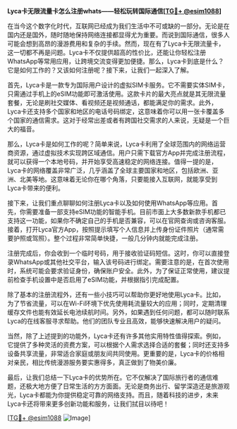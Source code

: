 **Lyca卡无限流量卡怎么注册whats——轻松玩转国际通信[[TG💪+ @esim1088](https://t.me/s/esim1088)]**

在当今这个数字化时代，互联网已经成为我们生活中不可或缺的一部分。无论是在国内还是国外，随时随地保持网络连接都显得尤为重要。而说到国际通信，很多人可能会想到高昂的漫游费用和复杂的手续。然而，现在有了Lyca卡无限流量卡，这一切都不再是问题。Lyca卡不仅提供超高的性价比，还能让你轻松注册WhatsApp等常用应用，让跨境交流变得更加便捷。那么，Lyca卡到底是什么？它是如何工作的？又该如何注册呢？接下来，让我们一起深入了解。

首先，Lyca卡是一款专为国际用户设计的虚拟SIM卡服务。它不需要实体SIM卡，只需通过手机上的eSIM功能即可激活使用。这款卡片的最大亮点就是其无限流量套餐，无论是刷社交媒体、看视频还是视频通话，都能满足你的需求。此外，Lyca卡还支持多个国家和地区的电话号码绑定，这意味着你可以用一张卡覆盖多个国家的通信需求。这对于经常出差或者有跨国社交需求的人来说，无疑是一个巨大的福音。

那么，Lyca卡是如何工作的呢？简单来说，Lyca卡利用了全球范围内的网络运营商资源，通过虚拟技术实现跨区域通信。用户只需下载官方App并完成注册流程，就可以获得一个本地号码，并开始享受高速稳定的网络连接。值得一提的是，Lyca卡的网络覆盖非常广泛，几乎涵盖了全球主要国家和地区，包括欧洲、亚洲、北美等地。这意味着无论你在哪个角落，只要能接入互联网，就能享受到Lyca卡带来的便利。

接下来，让我们重点聊聊如何注册Lyca卡以及如何使用WhatsApp等应用。首先，你需要准备一部支持eSIM功能的智能手机。目前市面上大多数新款手机都已支持这一功能，如果你不确定自己的手机是否兼容，可以在官网查询或咨询客服。接着，打开Lyca官方App，按照提示填写个人信息并上传身份证件照片（通常需要护照或驾照）。整个过程非常简单快捷，一般几分钟内就能完成注册。

注册完成后，你会收到一个临时号码，用于接收验证码短信。这时，你可以直接登录WhatsApp或其他社交平台，输入该号码进行绑定。需要注意的是，在首次使用时，系统可能会要求验证身份，确保账户安全。此外，为了保证正常使用，建议提前检查手机设置中是否启用了eSIM功能，并根据指引完成配置。

除了基本的注册流程外，还有一些小技巧可以帮助你更好地使用Lyca卡。比如，为了节省流量，可以在Wi-Fi环境下优先使用耗流量较大的应用；同时，定期清理缓存文件也能有效延长电池续航时间。另外，如果遇到任何问题，都可以随时联系Lyca的在线客服寻求帮助。他们的团队专业且高效，能够快速解决用户的疑问。

当然，除了上述提到的功能外，Lyca卡还有许多其他实用特性值得探索。例如，它提供了多种灵活的资费方案，可以根据个人需求选择合适的套餐；同时还支持多设备共享流量，非常适合家庭或朋友间共同使用。更重要的是，Lyca卡的价格相对亲民，相比传统漫游服务要实惠得多，真正做到了物美价廉。

最后，让我们总结一下Lyca卡的优势所在。它不仅解决了国际旅行者的通信难题，还极大地方便了日常生活的方方面面。无论是商务出行、留学深造还是旅游观光，Lyca卡都能为你提供稳定可靠的网络支持。而且，随着科技的进步，未来Lyca卡还将带来更多创新功能和服务，让我们拭目以待吧！

[[TG💪+ @esim1088](https://t.me/s/esim1088) ![Image](https://i.postimg.cc/4NQfJmqS/Snipaste-2025-05-13-00-14-12.png)]